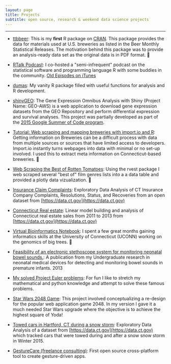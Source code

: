 ```yaml
---
layout: page
title: Projects
subtitle: open source, research & weekend data science projects
---
```


---------------

* [ttbbeer](https://cran.r-project.org/web/packages/ttbbeer/index.html): This is my **first** R package on [CRAN](https://cran.r-project.org/). This package provides the data for materials used at U.S. breweries as listed in the Beer Monthly Statistical Releases. The motivation behind this package was to provide an analysis-ready data set as the original data is in PDF format. :beers:

* [RTalk Podcast](https://twitter.com/RTalkPodcast): I co-hosted a "semi-infrequent" podcast on the statistical software and programming language R with some buddies in the community. [Old Episodes on iTunes](https://itunes.apple.com/us/podcast/r-talk/id1030819337?mt=2)

* [dumas](https://github.com/jasdumas/dumas): My vanity R package filled with useful functions for analysis and R development.

* [shinyGEO](http://jasdumas.github.io/shinyGEO/): The Gene Expression Omnibus Analysis with Shiny (Project Name: GEO-AWS) is a web application to download gene expression datasets from the GEO Repository and perform differential expression and survival analyses. This project was partially developed as part of the [2015 Google Summer of Code program](http://www.google-melange.com/gsoc/project/details/google/gsoc2015/jasdumas/5668600916475904). 

* [Tutorial: Web scraping and mapping breweries with import.io and R](http://trendct.org/2016/03/18/tutorial-web-scraping-and-mapping-breweries-with-import-io-and-r/): Getting information on Breweries can be a difficult process with data from multiple sources or sources that have limited access to developers. Import.io instantly turns webpages into data with minimal or no set-up involved. I used this to extract meta information on Connecticut-based breweries. :beer:

* [Web Scraping the Best of Rotten Tomatoes](http://rpubs.com/jasdumas/rotten-tomatoes): Using the rvest package I web scraped several "best of" film genres lists into a a data table and provided a plotly data vizualization. :tomato:

* [Insurance Claim Complaints](http://rpubs.com/jasdumas/eda-ct-insurance): Exploratory Data Analysis of CT Insurance Company Complaints, Resolutions, Status, and Recoveries from an open dataset from [https://data.ct.gov](https://data.ct.gov)

* [Connecticut Real estate](http://rpubs.com/jasdumas/ct-realestate): Linear model building and analysis of Connecticut real estate sales from 2011 to 2013 from [https://data.ct.gov](https://data.ct.gov)

* [Virtual Bioinformatics Notebook](https://github.com/jasdumas/DouglasFir): I spent a few great months gaining informatics skills at the University of Connecticut (UCONN) working on the genomics of big trees. :deciduous_tree:

* [Feasibility of an electronic stethoscope system for monitoring neonatal bowel sounds.](http://www.ncbi.nlm.nih.gov/pubmed/24156174): A publication from my Undergraduate research in neonatal medical devices for detecting and monitoring bowel sounds in premature infants. 2013

* [My solved Project Euler problems](https://github.com/jasdumas/LeonhardEuler): For fun I like to stretch my mathematical and python knowledge and attempt to solve these famous problems.

* [Star Wars 2048 Game](http://jasdumas.github.io/2048/): This project involved conceptualizing a re-design for the popular web application game 2048. In my version I gave it a much needed Star Wars upgrade where the objective is to achieve the highest square of Yoda!

* [Towed cars in Hartford, CT during a snow storm](http://rpubs.com/jasdumas/hartford-snow-tows): Exploratory Data Analysis of a dataset from [https://data.ct.gov](https://data.ct.gov) which tracked cars that were towed during and after a snow snow storm in Winter 2015. 

* [GestureCare (freelance consulting)](http://www.gesturekit.com/labs/gesturecare/): First open source cross-platform tool to create gesture-driven apps.
